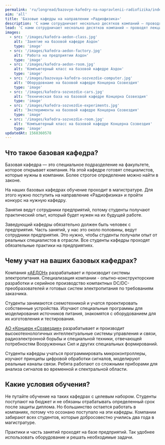 ```yaml
---
permalink: 'ru/longread/bazovye-kafedry-na-napravlenii-radiofizika/index.html'
aim: 'all'
title: 'Базовые кафедры на направлении «Радиофизика»'
description: 'С нами сотрудничает несколько десятков компаний — проводят лекции, стажировки, практики, забирают лучших...'
lead: 'С нами сотрудничает несколько десятков компаний — проводят лекции, стажировки, практики, забирают лучших студентов на работу. Но больше всего мы взаимодействуем с АО «Концерном «Созвездие» и компанией «АЕДОН». Обе эти компании открыли на нашем факультете базовые кафедры.'
images:
  - src: '/images/kafedra-aedon-class.jpg'
    alt: 'Занятие на базовой кафедре Аэдон'
    type: 'image'
  - src: '/images/kafedra-aedon-factory.jpg'
    alt: 'Работа на предприятии Аэдон'
    type: 'image'
  - src: '/images/kafedra-aedon-room.jpg'
    alt: 'Компьютерный класс на базовой кафедре Аэдон'
    type: 'image'
  - src: '/images/bazovaya-kafedra-sozvezdie-computer.jpg'
    alt: 'Оборудовнаие на базовой кафедре Концерна Созвездия'
    type: 'image'
  - src: '/images/kafedra-sozvezdie-cars.jpg'
    alt: 'Техническая база на базовой кафедре Концерна Созвездия'
    type: 'image'
  - src: '/images/kafedra-sozvezdie-experiments.jpg'
    alt: 'Эксперименты на базовой кафедре Концерна Созвездия'
    type: 'image'
  - src: '/images/kafedra-sozvezdie-room.jpg'
    alt: 'Компьютерный класс на базовой кафедре Концерна Созвездия'
    type: 'image'
updatedAt: 1568360578
---
```

Что такое базовая кафедра?
--------------------------

Базовая кафедра — это специальное подразделение на факультете, которое открывает компания. На этой кафедре готовят специалистов, которые нужны в компании. Более строгое определение можно найти в законе.

На наших базовых кафедрах обучение проходит в магистратуре. Для этого нужно поступить на направление «Радиофизика» и пройти конкурс на нужную кафедру.

Занятия ведут сотрудники предприятий, потому студенты получают практический опыт, который будет нужен на их будущей работе.

Заведующий кафедры обязательно должен быть человек с предприятия. Часть занятий, у нас это около половины, ведут сотрудники предприятия. Это нужно, чтобы студенты получали опыт от реальных специалистов в отрасли. Все студенты кафедры проходят обязательные практики на предприятиях.

Чему учат на ваших базовых кафедрах?
------------------------------------

Компания [«АЕДОН»](https://www.aedon.ru) разрабатывает и производит системы электропитания. Специализация компании - опытно-конструкторские разработки и серийное производство компактных DC/DC-преобразователей и готовых систем электропитания по требованиям заказчика.

Студенты занимаются схемотехникой и учатся проектировать собственные устройства. Изучают специальные программы для моделирования источников питания, знакомятся с оборудованием для их изготовления и тестирования.

[АО «Концерн «Созвездие»](https://sozvezdie.su) разрабатывает и производит высокотехнологичных интеллектуальные системы управления и связи, радиоэлектронной борьбы и специальной техники, отвечающей потребностям Вооруженных Сил и других специальных формирований.

Студенты кафедры учаться программировать микроконтроллеры, изучают принципы цифровой обработки сигналов, моделируют реальные каналы связи. Ребята работают со сложными приборами для анализа сигналов во временной и спектральной области.

Какие условия обучения?
-----------------------

Не путайте обучение на таких кафедрах с целевым набором. Студенты поступают на бюджет и не обязаны отрабатывать определенный срок после защиты диплома. Но большинство остается работать в компаниях, потому что осознано поступало на эти кафедры. Компании забирают всех студентов, которые добросовестно учились два года в магистратуре.

Практики и часть занятий проходят на базе предприятий. Так удобнее использовать оборудование и решать необходимые задачи.
